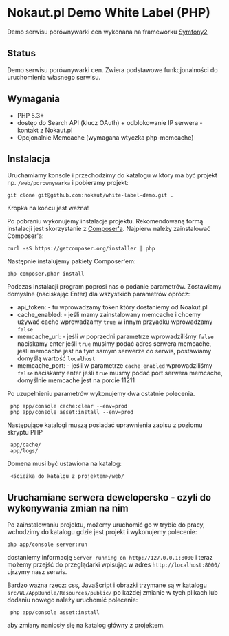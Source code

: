 Nokaut.pl Demo White Label (PHP)
==============================

Demo serwisu porównywarki cen wykonana na frameworku [Symfony2](http://symfony.com/)

Status
------

Demo serwisu porównywarki cen. Zwiera podstawowe funkcjonalności do uruchomienia własnego serwisu.

Wymagania
---------

* PHP 5.3+
* dostęp do Search API (klucz OAuth) + odblokowanie IP serwera - kontakt z Nokaut.pl
* Opcjonalnie Memcache (wymagana wtyczka php-memcache)

Instalacja
----------
Uruchamiamy konsole i przechodzimy do katalogu w który ma być projekt np. `/web/porownywarka` i pobieramy projekt:

    git clone git@github.com:nokaut/white-label-demo.git .

Kropka na końcu jest ważna!

Po pobraniu wykonujemy instalacje projektu. Rekomendowaną formą instalacji jest skorzystanie z [Composer'a](http://getcomposer.org/).
Najpierw należy zainstalować Composer'a:

    curl -sS https://getcomposer.org/installer | php

Następnie instalujemy pakiety Composer'em:

    php composer.phar install

Podczas instalacji program poprosi nas o podanie parametrów. Zostawiamy domyślne (naciskając Enter) dla wszystkich parametrów oprócz:

 - api_token: - tu wprowadzamy token który dostaniemy od Noakut.pl
 - cache_enabled: - jeśli mamy zainstalowany memcache i chcemy używać cache wprowadzamy `true` w innym przyadku wprowadzamy `false`
 - memcache_url: - jeśli w poprzedni parametrze wprowadziliśmy `false` naciskamy enter jeśli `true` musimy podać adres serwera memcache, jeśli memcache jest na tym samym serwerze co serwis, postawiamy domyślą wartość `localhost`
 - memcache_port: - jeśli w parametrze `cache_enabled` wprowadziliśmy `false` naciskamy enter jeśli `true` musmy podać port serwera memcache, domyślnie memcache jest na porcie 11211

 Po uzupełnieniu parametrów wykonujemy dwa ostatnie polecenia.

     php app/console cache:clear --env=prod
     php app/console asset:install --env=prod

 Następujące katalogi muszą posiadać uprawnienia zapisu z poziomu skryptu PHP

     app/cache/
     app/logs/

 Domena musi być ustawiona na katalog:

     <ścieżka do katalgu z projektem>/web/

Uruchamiane serwera dewelopersko - czyli do wykonywania zmian na nim
--------------------------------------------------------------------

Po zainstalowaniu projektu, możemy uruchomić go w trybie do pracy, wchodzimy do katalogu gdzie jest projekt i wykonujemy polecenie:

    php app/console server:run

dostaniemy informację `Server running on http://127.0.0.1:8000` i teraz możemy przejść do przeglądarki wpisując w adres `http://localhost:8000/` ujrzymy nasz serwis.

Bardzo ważna rzecz: css, JavaScript i obrazki trzymane są w katalogu `src/WL/AppBundle/Resources/public/` po każdej zmianie w tych plikach lub dodaniu nowego należy uruchomić polecenie:

     php app/console asset:install

aby zmiany naniosły się na katalog główny z projektem.

